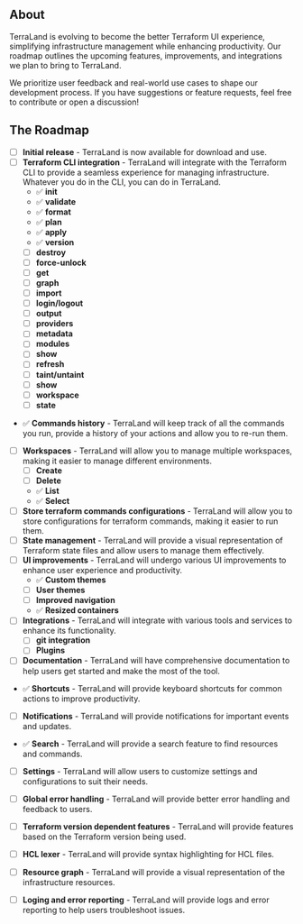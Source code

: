 ## About

TerraLand is evolving to become the better Terraform UI experience, simplifying infrastructure management while enhancing productivity. Our roadmap outlines the upcoming features, improvements, and integrations we plan to bring to TerraLand.

We prioritize user feedback and real-world use cases to shape our development process. If you have suggestions or feature requests, feel free to contribute or open a discussion!

## The Roadmap

- [ ] **Initial release** - TerraLand is now available for download and use. 
- [ ] **Terraform CLI integration** - TerraLand will integrate with the Terraform CLI to provide a seamless experience for managing infrastructure. Whatever you do in the CLI, you can do in TerraLand.
    - ✅ **init** 
    - ✅ **validate**
    - ✅ **format**
    - ✅ **plan**
    - ✅ **apply**
    - ✅ **version**
    - [ ] **destroy**
    - [ ] **force-unlock**
    - [ ] **get**
    - [ ] **graph**
    - [ ] **import**
    - [ ] **login/logout**
    - [ ] **output**
    - [ ] **providers**
    - [ ] **metadata**
    - [ ] **modules**
    - [ ] **show**
    - [ ] **refresh**
    - [ ] **taint/untaint**
    - [ ] **show**
    - [ ] **workspace**
    - [ ] **state**

- ✅ **Commands history** - TerraLand will keep track of all the commands you run, provide a history of your actions and allow you to re-run them.
- [ ] **Workspaces** - TerraLand will allow you to manage multiple workspaces, making it easier to manage different environments.
    - [ ] **Create**
    - [ ] **Delete**
    - ✅ **List**
    - ✅ **Select**
- [ ] **Store terraform commands configurations** - TerraLand will allow you to store configurations for terraform commands, making it easier to run them.
- [ ] **State management** - TerraLand will provide a visual representation of Terraform state files and allow users to manage them effectively.
- [ ] **UI improvements** - TerraLand will undergo various UI improvements to enhance user experience and productivity.
  - ✅ **Custom themes**
  - [ ] **User themes**
  - [ ] **Improved navigation**
  - ✅ **Resized containers**
- [ ] **Integrations** - TerraLand will integrate with various tools and services to enhance its functionality.
  - [ ] **git integration**
  - [ ] **Plugins**
- [ ] **Documentation** - TerraLand will have comprehensive documentation to help users get started and make the most of the tool.
- ✅ **Shortcuts** - TerraLand will provide keyboard shortcuts for common actions to improve productivity.
- [ ] **Notifications** - TerraLand will provide notifications for important events and updates.
- ✅ **Search** - TerraLand will provide a search feature to find resources and commands.
- [ ] **Settings** - TerraLand will allow users to customize settings and configurations to suit their needs.
- [ ] **Global error handling** - TerraLand will provide better error handling and feedback to users.
- [ ] **Terraform version dependent features** - TerraLand will provide features based on the Terraform version being used.
- [ ] **HCL lexer** - TerraLand will provide syntax highlighting for HCL files.
- [ ] **Resource graph** - TerraLand will provide a visual representation of the infrastructure resources.
- [ ] **Loging and error reporting** - TerraLand will provide logs and error reporting to help users troubleshoot issues.
  